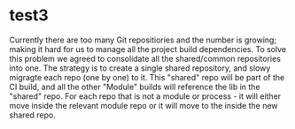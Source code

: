 # test3
Currently there are too many Git repositiories and the number is growing; making it hard for us to manage all the project build dependencies. To solve this problem we agreed to consolidate all the shared/common repositories into one. The strategy is to create a single shared repository, and slowy migragte each repo (one by one) to it.   This "shared" repo will be part of the CI build, and all the other "Module" builds will reference the lib in the "shared" repo.  For each repo that is not a module or process - it will either move inside the relevant module repo or it will move to the inside the new shared repo.
